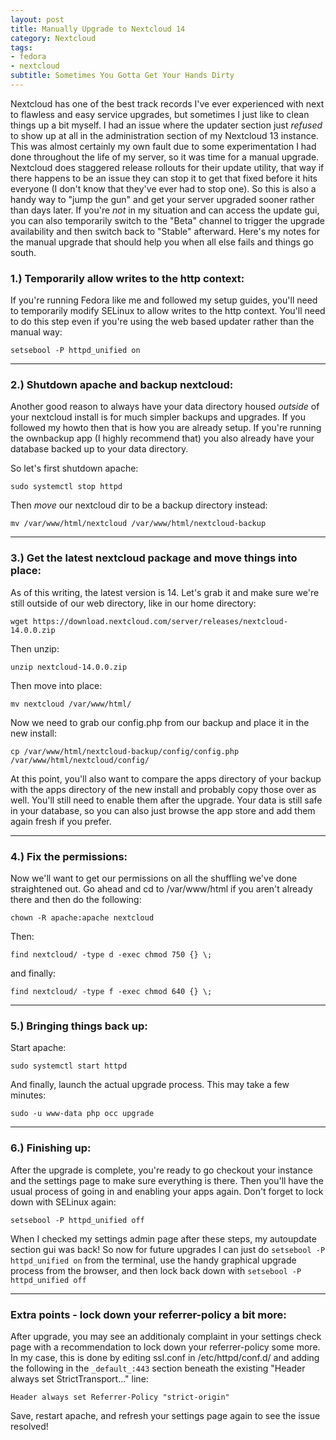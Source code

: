 ```yaml
---
layout: post
title: Manually Upgrade to Nextcloud 14
category: Nextcloud
tags:
- fedora
- nextcloud
subtitle: Sometimes You Gotta Get Your Hands Dirty
---
```


Nextcloud has one of the best track records I've ever experienced with next to flawless and easy service upgrades, but sometimes I just like to clean things up a bit myself. I had an issue where the updater section just *refused* to show up at all in the administration section of my Nextcloud 13 instance. This was almost certainly my own fault due to some experimentation I had done throughout the life of my server, so it was time for a manual upgrade. Nextcloud does staggered release rollouts for their update utility, that way if there happens to be an issue they can stop it to get that fixed before it hits everyone (I don't know that they've ever had to stop one). So this is also a handy way to "jump the gun" and get your server upgraded sooner rather than days later. If you're *not* in my situation and can access the update gui, you can also temporarily switch to the "Beta" channel to trigger the upgrade availability and then switch back to "Stable" afterward. Here's my notes for the manual upgrade that should help you when all else fails and things go south.

### 1.) Temporarily allow writes to the http context:

If you're running Fedora like me and followed my setup guides, you'll need to temporarily modify SELinux to allow writes to the http context. You'll need to do this step even if you're using the web based updater rather than the manual way:

```
setsebool -P httpd_unified on
```
****
### 2.) Shutdown apache and backup nextcloud:

Another good reason to always have your data directory housed *outside* of your nextcloud install is for much simpler backups and upgrades. If you followed my howto then that is how you are already setup. If you're running the ownbackup app (I highly recommend that) you also already have your database backed up to your data directory.

So let's first shutdown apache:

```
sudo systemctl stop httpd
```

Then *move* our nextcloud dir to be a backup directory instead:

```
mv /var/www/html/nextcloud /var/www/html/nextcloud-backup
```
****
### 3.) Get the latest nextcloud package and move things into place:

As of this writing, the latest version is 14. Let's grab it and make sure we're still outside of our web directory, like in our home directory:

```
wget https://download.nextcloud.com/server/releases/nextcloud-14.0.0.zip
```

Then unzip:

```
unzip nextcloud-14.0.0.zip
```

Then move into place:

```
mv nextcloud /var/www/html/
```

Now we need to grab our config.php from our backup and place it in the new install:

```
cp /var/www/html/nextcloud-backup/config/config.php /var/www/html/nextcloud/config/
```

At this point, you'll also want to compare the apps directory of your backup with the apps directory of the new install and probably copy those over as well. You'll still need to enable them after the upgrade. Your data is still safe in your database, so you can also just browse the app store and add them again fresh if you prefer.
****
### 4.) Fix the permissions:

Now we'll want to get our permissions on all the shuffling we've done straightened out. Go ahead and cd to /var/www/html if you aren't already there and then do the following:

```
chown -R apache:apache nextcloud
```

Then:

```
find nextcloud/ -type d -exec chmod 750 {} \;
```

and finally:

```
find nextcloud/ -type f -exec chmod 640 {} \;
```
****
### 5.) Bringing things back up:

Start apache:

```
sudo systemctl start httpd
```

And finally, launch the actual upgrade process. This may take a few minutes:

```
sudo -u www-data php occ upgrade
```
****
### 6.) Finishing up:

After the upgrade is complete, you're ready to go checkout your instance and the settings page to make sure everything is there. Then you'll have the usual process of going in and enabling your apps again. Don't forget to lock down with SELinux again:

```
setsebool -P httpd_unified off
```

When I checked my settings admin page after these steps, my autoupdate section gui was back! So now for future upgrades I can just do `setsebool -P httpd_unified on` from the terminal, use the handy graphical upgrade process from the browser, and then lock back down with `setsebool -P httpd_unified off`
****
### Extra points - lock down your referrer-policy a bit more:

After upgrade, you may see an additionaly complaint in your settings check page with a recommendation to lock down your referrer-policy some more. In my case, this is done by editing ssl.conf in /etc/httpd/conf.d/ and adding the following in the `_default_:443` section beneath the existing "Header always set StrictTransport..." line:

```
Header always set Referrer-Policy "strict-origin"
```

Save, restart apache, and refresh your settings page again to see the issue resolved!
